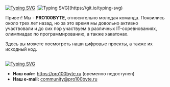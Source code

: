 [![Typing SVG](https://readme-typing-svg.demolab.com?font=Montserrat&weight=600&size=22&duration=4000&pause=500&color=FFFFFF&vCenter=true&multiline=true&repeat=false&width=500&height=70&lines=PRO100BYTE+Team;%D0%9C%D0%BE%D0%BB%D0%BE%D0%B4%D0%B0%D1%8F+%D0%B8+%D0%BF%D1%80%D0%BE%D0%B4%D1%83%D0%BA%D1%82%D0%B8%D0%B2%D0%BD%D0%B0%D1%8F+IT+%D0%BA%D0%BE%D0%BC%D0%B0%D0%BD%D0%B4%D0%B0)](https://git.io/typing-svg)
[![Typing SVG](https://readme-typing-svg.demolab.com?font=Montserrat&weight=600&size=18&duration=1000&pause=500&color=FFFFFF&vCenter=true&repeat=false&width=600&height=18&lines=___________________________________________________________________________)](https://git.io/typing-svg)

Привет! Мы - **PRO100BYTE**, относительно молодая команда. Появились около трех лет назад, но за это время мы довольно активно участвовали и до сих пор участвуем в различных IT-соревнованиях, олимпиадах по программированию, а также хакатонах.

Здесь вы можете посмотреть наши цифровые проекты, а также их исходный код.

##
[![Typing SVG](https://readme-typing-svg.demolab.com?font=Montserrat&weight=600&size=18&pause=500&color=FFFFFF&vCenter=true&repeat=false&width=500&height=20&lines=%D0%9D%D0%B0%D1%88%D0%B8+%D0%BA%D0%BE%D0%BD%D1%82%D0%B0%D0%BA%D1%82%D1%8B)](https://git.io/typing-svg)

- **Наш сайт:** https://pro100byte.ru (временно недоступен)
- **Наш e-mail:** community@pro100byte.ru
